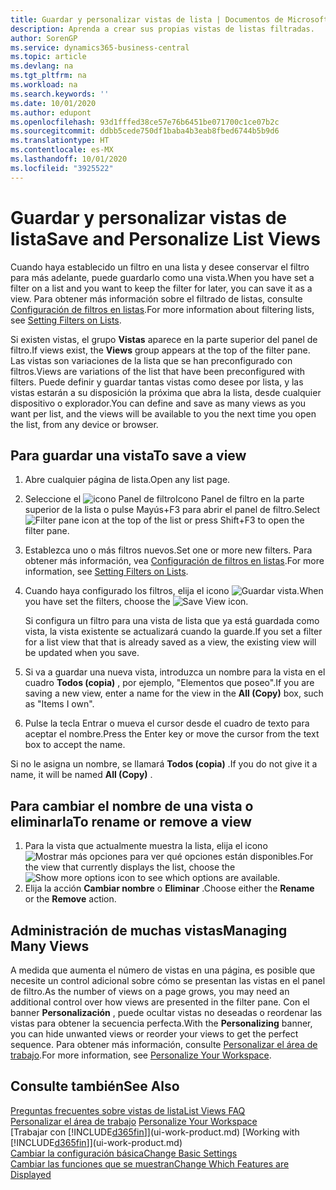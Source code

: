 ```yaml
---
title: Guardar y personalizar vistas de lista | Documentos de Microsoft
description: Aprenda a crear sus propias vistas de listas filtradas.
author: SorenGP
ms.service: dynamics365-business-central
ms.topic: article
ms.devlang: na
ms.tgt_pltfrm: na
ms.workload: na
ms.search.keywords: ''
ms.date: 10/01/2020
ms.author: edupont
ms.openlocfilehash: 93d1fffed38ce57e76b6451be071700c1ce07b2c
ms.sourcegitcommit: ddbb5cede750df1baba4b3eab8fbed6744b5b9d6
ms.translationtype: HT
ms.contentlocale: es-MX
ms.lasthandoff: 10/01/2020
ms.locfileid: "3925522"
---
```

# <a name="save-and-personalize-list-views"></a><span data-ttu-id="62e1d-103">Guardar y personalizar vistas de lista</span><span class="sxs-lookup"><span data-stu-id="62e1d-103">Save and Personalize List Views</span></span>
<span data-ttu-id="62e1d-104">Cuando haya establecido un filtro en una lista y desee conservar el filtro para más adelante, puede guardarlo como una vista.</span><span class="sxs-lookup"><span data-stu-id="62e1d-104">When you have set a filter on a list and you want to keep the filter for later, you can save it as a view.</span></span> <span data-ttu-id="62e1d-105">Para obtener más información sobre el filtrado de listas, consulte [Configuración de filtros en listas](ui-enter-criteria-filters.md#setting-filters-on-lists).</span><span class="sxs-lookup"><span data-stu-id="62e1d-105">For more information about filtering lists, see [Setting Filters on Lists](ui-enter-criteria-filters.md#setting-filters-on-lists).</span></span>

<span data-ttu-id="62e1d-106">Si existen vistas, el grupo **Vistas** aparece en la parte superior del panel de filtro.</span><span class="sxs-lookup"><span data-stu-id="62e1d-106">If views exist, the **Views** group appears at the top of the filter pane.</span></span> <span data-ttu-id="62e1d-107">Las vistas son variaciones de la lista que se han preconfigurado con filtros.</span><span class="sxs-lookup"><span data-stu-id="62e1d-107">Views are variations of the list that have been preconfigured with filters.</span></span> <span data-ttu-id="62e1d-108">Puede definir y guardar tantas vistas como desee por lista, y las vistas estarán a su disposición la próxima que abra la lista, desde cualquier dispositivo o explorador.</span><span class="sxs-lookup"><span data-stu-id="62e1d-108">You can define and save as many views as you want per list, and the views will be available to you the next time you open the list, from any device or browser.</span></span>

## <a name="to-save-a-view"></a><span data-ttu-id="62e1d-109">Para guardar una vista</span><span class="sxs-lookup"><span data-stu-id="62e1d-109">To save a view</span></span>
1. <span data-ttu-id="62e1d-110">Abre cualquier página de lista.</span><span class="sxs-lookup"><span data-stu-id="62e1d-110">Open any list page.</span></span>
2. <span data-ttu-id="62e1d-111">Seleccione el ![icono Panel de filtroIcono Panel de filtro](media/open-filter-pane-icon.png "Icono Panel de filtro") en la parte superior de la lista o pulse Mayús+F3 para abrir el panel de filtro.</span><span class="sxs-lookup"><span data-stu-id="62e1d-111">Select ![Filter pane icon](media/open-filter-pane-icon.png "Filter pane icon") at the top of the list or press Shift+F3 to open the filter pane.</span></span>
3. <span data-ttu-id="62e1d-112">Establezca uno o más filtros nuevos.</span><span class="sxs-lookup"><span data-stu-id="62e1d-112">Set one or more new filters.</span></span> <span data-ttu-id="62e1d-113">Para obtener más información, vea [Configuración de filtros en listas](ui-enter-criteria-filters.md#setting-filters-on-lists).</span><span class="sxs-lookup"><span data-stu-id="62e1d-113">For more information, see [Setting Filters on Lists](ui-enter-criteria-filters.md#setting-filters-on-lists).</span></span>
4. <span data-ttu-id="62e1d-114">Cuando haya configurado los filtros, elija el icono ![Guardar vista](media/save_view_icon.png "Guardar vista").</span><span class="sxs-lookup"><span data-stu-id="62e1d-114">When you have set the filters, choose the ![Save View](media/save_view_icon.png "Save View") icon.</span></span>

    <span data-ttu-id="62e1d-115">Si configura un filtro para una vista de lista que ya está guardada como vista, la vista existente se actualizará cuando la guarde.</span><span class="sxs-lookup"><span data-stu-id="62e1d-115">If you set a filter for a list view that that is already saved as a view, the existing view will be updated when you save.</span></span>
5. <span data-ttu-id="62e1d-116">Si va a guardar una nueva vista, introduzca un nombre para la vista en el cuadro **Todos (copia)** , por ejemplo, "Elementos que poseo".</span><span class="sxs-lookup"><span data-stu-id="62e1d-116">If you are saving a new view, enter a name for the view in the **All (Copy)** box, such as "Items I own".</span></span>
6. <span data-ttu-id="62e1d-117">Pulse la tecla Entrar o mueva el cursor desde el cuadro de texto para aceptar el nombre.</span><span class="sxs-lookup"><span data-stu-id="62e1d-117">Press the Enter key or move the cursor from the text box to accept the name.</span></span>

<span data-ttu-id="62e1d-118">Si no le asigna un nombre, se llamará **Todos (copia)** .</span><span class="sxs-lookup"><span data-stu-id="62e1d-118">If you do not give it a name, it will be named **All (Copy)** .</span></span>

## <a name="to-rename-or-remove-a-view"></a><span data-ttu-id="62e1d-119">Para cambiar el nombre de una vista o eliminarla</span><span class="sxs-lookup"><span data-stu-id="62e1d-119">To rename or remove a view</span></span>
1. <span data-ttu-id="62e1d-120">Para la vista que actualmente muestra la lista, elija el icono ![Mostrar más opciones](media/show-more-options-icon.png "Mostrar más opciones") para ver qué opciones están disponibles.</span><span class="sxs-lookup"><span data-stu-id="62e1d-120">For the view that currently displays the list, choose the ![Show more options](media/show-more-options-icon.png "Show more options") icon to see which options are available.</span></span>
2. <span data-ttu-id="62e1d-121">Elija la acción **Cambiar nombre** o **Eliminar** .</span><span class="sxs-lookup"><span data-stu-id="62e1d-121">Choose either the **Rename** or the **Remove** action.</span></span>

## <a name="managing-many-views"></a><span data-ttu-id="62e1d-122">Administración de muchas vistas</span><span class="sxs-lookup"><span data-stu-id="62e1d-122">Managing Many Views</span></span>
<span data-ttu-id="62e1d-123">A medida que aumenta el número de vistas en una página, es posible que necesite un control adicional sobre cómo se presentan las vistas en el panel de filtro.</span><span class="sxs-lookup"><span data-stu-id="62e1d-123">As the number of views on a page grows, you may need an additional control over how views are presented in the filter pane.</span></span> <span data-ttu-id="62e1d-124">Con el banner **Personalización** , puede ocultar vistas no deseadas o reordenar las vistas para obtener la secuencia perfecta.</span><span class="sxs-lookup"><span data-stu-id="62e1d-124">With the **Personalizing** banner, you can hide unwanted views or reorder your views to get the perfect sequence.</span></span> <span data-ttu-id="62e1d-125">Para obtener más información, consulte [Personalizar el área de trabajo](ui-personalization-user.md).</span><span class="sxs-lookup"><span data-stu-id="62e1d-125">For more information, see [Personalize Your Workspace](ui-personalization-user.md).</span></span>

## <a name="see-also"></a><span data-ttu-id="62e1d-126">Consulte también</span><span class="sxs-lookup"><span data-stu-id="62e1d-126">See Also</span></span>
[<span data-ttu-id="62e1d-127">Preguntas frecuentes sobre vistas de lista</span><span class="sxs-lookup"><span data-stu-id="62e1d-127">List Views FAQ</span></span>](ui-views-faq.md)  
<span data-ttu-id="62e1d-128">[Personalizar el área de trabajo](ui-personalization-user.md)  </span><span class="sxs-lookup"><span data-stu-id="62e1d-128">[Personalize Your Workspace](ui-personalization-user.md)  </span></span>  
<span data-ttu-id="62e1d-129">[Trabajar con [!INCLUDE[d365fin](includes/d365fin_md.md)]](ui-work-product.md)  </span><span class="sxs-lookup"><span data-stu-id="62e1d-129">[Working with [!INCLUDE[d365fin](includes/d365fin_md.md)]](ui-work-product.md)  </span></span>  
[<span data-ttu-id="62e1d-130">Cambiar la configuración básica</span><span class="sxs-lookup"><span data-stu-id="62e1d-130">Change Basic Settings</span></span>](ui-change-basic-settings.md)  
[<span data-ttu-id="62e1d-131">Cambiar las funciones que se muestran</span><span class="sxs-lookup"><span data-stu-id="62e1d-131">Change Which Features are Displayed</span></span>](ui-experiences.md)  
